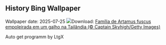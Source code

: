 ## History Bing Wallpaper
Wallpaper date: 2025-07-25
![](https://www.bing.com/th?id=OHR.AshyWoodswallow_PT-BR6492437124_UHD.jpg&w=1000)Download: [Família de Artamus fuscus empoleirada em um galho na Tailândia (© Captain Skyhigh/Getty Images)](https://www.bing.com/th?id=OHR.AshyWoodswallow_PT-BR6492437124_UHD.jpg)

Auto get programm by LtgX
